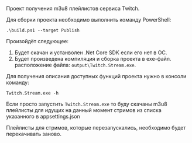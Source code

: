 Проект получения m3u8 плейлистов сервиса Twitch.

Для сборки проекта необходимо выполнить команду PowerShell:

`.\build.ps1 --target Publish`

Произойдёт следующее:

1. Будет скачан и устанволен .Net Core SDK если его нет в ОС.
2. Будет произведена компиляция и сборка проекта в exe-файл.   
расположение файла: `output\Twitch.Stream.exe`.

Для получения описания доступных функций проекта нужно в консоли команду:

`Twitch.Stream.exe -h`

Если просто запустить `Twitch.Stream.exe` то буду скачаны m3u8 плейлисты для идущих на данный момент стримов из списка указанного в appsettings.json

Плейлисты для стримов, которые перезапускались, необходимо будет перекачивать заново.